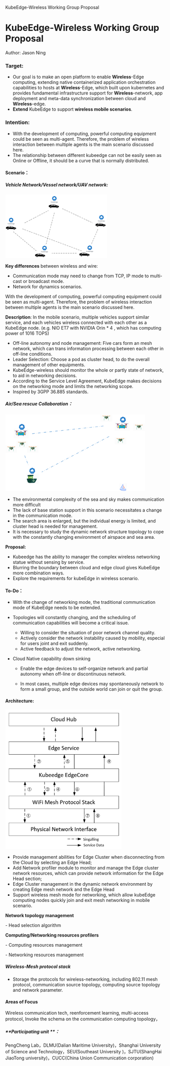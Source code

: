 KubeEdge-Wireless Working Group Proposal

# KubeEdge-Wireless Working Group Proposal

Author: Jason Ning

### **Target:** 

- Our goal is to make an open platform to enable **Wireless**-Edge computing, extending native containerized application orchestration capabilities to hosts at **Wireless**-Edge, which built upon kubernetes and provides fundamental infrastructure support for **Wireless**-network, app deployment and meta-data synchronization between cloud and **Wireless**-edge.
- **Extend** KubeEdge to support **wireless mobile scenarios**.

### Intention:

- With the development of computing, powerful computing equipment could be seen as multi-agent. Therefore, the  problem of wireless interaction between multiple agents is the main scenario discussed here. 
- The relationship between different kubeedge can not be easily seen as Online or Offline,  it should be a curve that is  normally distributed.

#### Scenario：

##### 	Vehicle Network/Vessel network/UAV network:

<img src="../JPG/image-20210203172851933.png" alt="image-20210203172851933" style="zoom: 50%;" />

**Key differences** between wireless and wire:  

- Communication mode may need to change from TCP, IP mode to multi-cast or broadcast mode.
- Network for dynamics scenarios.  

With the development of computing, powerful computing equipment could be seen as multi-agent. Therefore, the  problem of wireless interaction between multiple agents is the main scenario discussed here. 

**Description**:  In the mobile scenario, multiple vehicles support similar service, and each vehicles wireless connected with each other as a KubeEdge node. (e.g. NIO ET7 with NVIDIA Orin * 4 , which has computing power of 1016 TOPS)

- Off-line autonomy and node management: Five cars form an mesh network, which can trans information processing between each other in off-line conditions.
- Leader Selection: Choose a pod as cluster head, to do the overall management of other equipments.
- KubeEdge-wireless should monitor the whole or partly state of network, to aid in networking decisions.
- According to the Service Level Agreement, KubeEdge makes decisions on the networking mode and limits the networking scope.
- Inspired by 3GPP 36.885 standards.

##### **Air/Sea rescue Collaboration：**

<img src="Kube-Wireless流程图-海洋搜救.png" alt="Kube-Wireless流程图-海洋搜救" style="zoom: 67%;" />

- The environmental complexity of the sea and sky makes communication more difficult
- The lack of base station support in this scenario necessitates a change in the communication mode.
- The search area is enlarged, but the individual energy is limited, and cluster head is needed for management.
- It is necessary to study the dynamic network structure topology to cope with the constantly changing environment of airspace and sea area.



**Proposal:**

- Kubeedge has the ability to manager the complex wireless networking statue without sensing by service.
-  Blurring the boundary between cloud and edge cloud gives KubeEdge more combination ways.
- Explore the requirements for kubeEdge in wireless scenario. 

#### To-Do：

- With the change of networking mode, the traditional communication mode of KubeEdge needs to be extended.

- Topologies will constantly changing, and the scheduling of communication capabilities will become a critical issue.

  - Willing to consider the situation of poor network channel quality.
  - Actively consider the network instability caused by mobility, especial for users joint and exit suddenly.
  - Active feedback to adjust the network, active networking.
- Cloud Native capability down sinking

  - Enable the edge devices to self-organize network and partial autonomy when off-line or discontinuous network. 

  - In most cases, multiple edge devices may spontaneously network to form a small group, and the outside world can join or quit the group.



#### Architecture:

<img src="../JPG/image-20210131223645659.png" alt="image-20210131223645659" style="zoom: 67%;" />

- Provide management abilities for Edge Cluster when disconnecting from the Cloud by selecting an Edge Head; 
- Add Network profiler module to monitor and manage the Edge cluster network resources, which can provide network information for the Edge Head section;
- Edge Cluster management in the dynamic network environment by creating Edge mesh network and the Edge Head
- Support wireless mesh mode for networking, which allow kubeEdge computing nodes quickly  join and exit mesh networking in mobile scenario.

**Network topology management** 

\-    Head selection algorithm

**Computing/Networking resources profilers** 

\-    Computing resources management 

\-    Networking resources management

##### Wireless-Mesh protocol stack

-  Storage the protocols for wireless-networking, including 802.11 mesh protocol, communication source topology, computing source topology and network parameter.

#### **Areas of Focus**

   Wireless communication tech, reenforcement learning, multi-access protocol, Invoke the schema on the communication computing topology，

##### **Participating unit **：

PengCheng Lab，DLMU(Dalian Maritime University)，Shanghai University of Science and Technology，SEU(Southeast University )，SJTU(ShangHai JiaoTong university)，CUCC(China Union Communication corporation)



 
